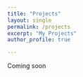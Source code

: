 ```yaml
---
title: "Projects"
layout: single
permalink: /projects
excerpt: "My Projects"
author_profile: true

---
```

Coming soon
